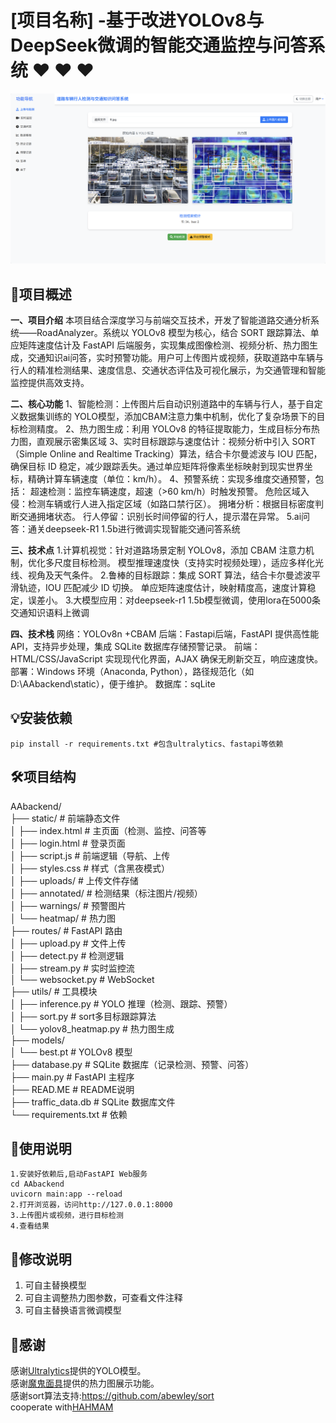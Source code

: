 # [项目名称] -基于改进YOLOv8与DeepSeek微调的智能交通监控与问答系统 :heart: :heart: :heart:

![alt text](fe62447e3d5fea3c5ae1fd8c2a3aa92.png)

## :rocket:项目概述

**一、项目介绍**
本项目结合深度学习与前端交互技术，开发了智能道路交通分析系统——RoadAnalyzer。系统以 YOLOv8 模型为核心，结合 SORT 跟踪算法、单应矩阵速度估计及 FastAPI 后端服务，实现集成图像检测、视频分析、热力图生成，交通知识ai问答，实时预警功能。用户可上传图片或视频，获取道路中车辆与行人的精准检测结果、速度信息、交通状态评估及可视化展示，为交通管理和智能监控提供高效支持。

**二、核心功能**
1、智能检测：上传图片后自动识别道路中的车辆与行人，基于自定义数据集训练的 YOLO模型，添加CBAM注意力集中机制，优化了复杂场景下的目标检测精度。
2、热力图生成：利用 YOLOv8 的特征提取能力，生成目标分布热力图，直观展示密集区域
3、实时目标跟踪与速度估计：视频分析中引入 SORT（Simple Online and Realtime Tracking）算法，结合卡尔曼滤波与 IOU 匹配，确保目标 ID 稳定，减少跟踪丢失。通过单应矩阵将像素坐标映射到现实世界坐标，精确计算车辆速度（单位：km/h）。
4、预警系统：实现多维度交通预警，包括：
超速检测：监控车辆速度，超速（>60 km/h）时触发预警。
危险区域入侵：检测车辆或行人进入指定区域（如路口禁行区）。
拥堵分析：根据目标密度判断交通拥堵状态。
行人停留：识别长时间停留的行人，提示潜在异常。
5.ai问答：通关deepseek-R1 1.5b进行微调实现智能交通问答系统

**三、技术点**
1.计算机视觉：针对道路场景定制 YOLOv8，添加 CBAM 注意力机制，优化多尺度目标检测。
模型推理速度快（支持实时视频处理），适应多样化光线、视角及天气条件。
2.鲁棒的目标跟踪：集成 SORT 算法，结合卡尔曼滤波平滑轨迹，IOU 匹配减少 ID 切换。
单应矩阵速度估计，映射精度高，速度计算稳定，误差小。
3.大模型应用：对deepseek-r1 1.5b模型微调，使用lora在5000条交通知识语料上微调

**四、技术栈**
网络：YOLOv8n +CBAM
后端：Fastapi后端，FastAPI 提供高性能 API，支持异步处理，集成 SQLite 数据库存储预警记录。
前端：HTML/CSS/JavaScript 实现现代化界面，AJAX 确保无刷新交互，响应速度快。
部署：Windows 环境（Anaconda, Python），路径规范化（如 D:\AAbackend\static），便于维护。
数据库：sqLite

## :bulb:安装依赖

```
pip install -r requirements.txt #包含ultralytics、fastapi等依赖
```

## :hammer_and_wrench:项目结构

AAbackend/  
├── static/                   # 前端静态文件    
│   ├── index.html            # 主页面（检测、监控、问答等  
│   ├── login.html            # 登录页面    
│   ├── script.js             # 前端逻辑（导航、上传  
│   ├── styles.css            # 样式（含黑夜模式）  
│   ├── uploads/              # 上传文件存储  
│   ├── annotated/            # 检测结果（标注图片/视频）  
│   ├── warnings/             # 预警图片  
│   └── heatmap/              # 热力图  
├── routes/                     # FastAPI 路由  
│   ├── upload.py            # 文件上传  
│   ├── detect.py            # 检测逻辑  
│   ├── stream.py            # 实时监控流  
│   └── websocket.py         # WebSocket  
├── utils/                    # 工具模块  
│   ├── inference.py         # YOLO 推理（检测、跟踪、预警）  
│   ├── sort.py         # sort多目标跟踪算法   
│   └── yolov8_heatmap.py    # 热力图生成  
├── models/  
│   └── best.pt              # YOLOv8 模型    
├── database.py              # SQLite 数据库（记录检测、预警、问答）  
├── main.py                  # FastAPI 主程序  
├── READ.ME                  # README说明  
├── traffic_data.db          # SQLite 数据库文件  
└── requirements.txt         # 依赖  

## :handbag:使用说明

```
1.安装好依赖后,启动FastAPI Web服务
cd AAbackend
uvicorn main:app --reload
2.打开浏览器，访问http://127.0.0.1:8000
3.上传图片或视频，进行目标检测
4.查看结果
```

## :star2:修改说明

1. 可自主替换模型
2. 可自主调整热力图参数，可查看文件注释
3. 可自主替换语言微调模型

## :stars:感谢

感谢[Ultralytics](https://github.com/ultralytics)提供的YOLO模型。  
感谢[魔鬼面具](https://github.com/z1069614715)提供的热力图展示功能。  
感谢sort算法支持:https://github.com/abewley/sort  
cooperate with[HAHMAM](https://github.com/HAHMAM)  

